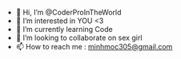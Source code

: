 - 👋 Hi, I’m @CoderProInTheWorld
- 👀 I’m interested in YOU <3
- 🌱 I’m currently learning Code
- 💞️ I’m looking to collaborate on sex girl
- 📫 How to reach me : minhmoc305@gmail.com

<!---
CoderProInTheWorld/CoderProInTheWorld is a ✨ special ✨ repository because its `README.md` (this file) appears on your GitHub profile.
You can click the Preview link to take a look at your changes.
--->
